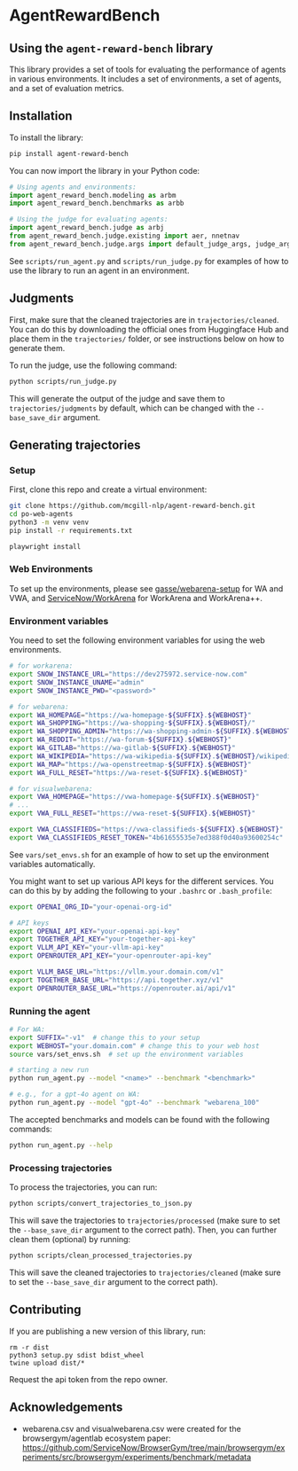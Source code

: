 # AgentRewardBench

## Using the `agent-reward-bench` library

This library provides a set of tools for evaluating the performance of agents in various environments. It includes a set of environments, a set of agents, and a set of evaluation metrics.

## Installation

To install the library:

```bash
pip install agent-reward-bench
```

You can now import the library in your Python code:

```python
# Using agents and environments:
import agent_reward_bench.modeling as arbm
import agent_reward_bench.benchmarks as arbb

# Using the judge for evaluating agents:
import agent_reward_bench.judge as arbj
from agent_reward_bench.judge.existing import aer, nnetnav
from agent_reward_bench.judge.args import default_judge_args, judge_args
```

See `scripts/run_agent.py` and `scripts/run_judge.py` for examples of how to use the library to run an agent in an environment.

## Judgments

First, make sure that the cleaned trajectories are in `trajectories/cleaned`. You can do this by downloading the official ones from Huggingface Hub and place them in the `trajectories/` folder, or see instructions below on how to generate them.

To run the judge, use the following command:
```bash
python scripts/run_judge.py
```

This will generate the output of the judge and save them to `trajectories/judgments` by default, which can be changed with the `--base_save_dir` argument.

## Generating trajectories

### Setup

First, clone this repo and create a virtual environment:
```bash
git clone https://github.com/mcgill-nlp/agent-reward-bench.git
cd po-web-agents
python3 -m venv venv
pip install -r requirements.txt

playwright install
```

### Web Environments

To set up the environments, please see [gasse/webarena-setup](https://github.com/gasse/webarena-setup/) for WA and VWA, and [ServiceNow/WorkArena](https://github.com/ServiceNow/WorkArena/) for WorkArena and WorkArena++.

### Environment variables

You need to set the following environment variables for using the web environments.

```bash
# for workarena:
export SNOW_INSTANCE_URL="https://dev275972.service-now.com"
export SNOW_INSTANCE_UNAME="admin"
export SNOW_INSTANCE_PWD="<password>"

# for webarena:
export WA_HOMEPAGE="https://wa-homepage-${SUFFIX}.${WEBHOST}"
export WA_SHOPPING="https://wa-shopping-${SUFFIX}.${WEBHOST}/"
export WA_SHOPPING_ADMIN="https://wa-shopping-admin-${SUFFIX}.${WEBHOST}/admin"
export WA_REDDIT="https://wa-forum-${SUFFIX}.${WEBHOST}"
export WA_GITLAB="https://wa-gitlab-${SUFFIX}.${WEBHOST}"
export WA_WIKIPEDIA="https://wa-wikipedia-${SUFFIX}.${WEBHOST}/wikipedia_en_all_maxi_2022-05/A/User:The_other_Kiwix_guy/Landing"
export WA_MAP="https://wa-openstreetmap-${SUFFIX}.${WEBHOST}"
export WA_FULL_RESET="https://wa-reset-${SUFFIX}.${WEBHOST}"

# for visualwebarena:
export VWA_HOMEPAGE="https://vwa-homepage-${SUFFIX}.${WEBHOST}"
# ...
export VWA_FULL_RESET="https://vwa-reset-${SUFFIX}.${WEBHOST}"

export VWA_CLASSIFIEDS="https://vwa-classifieds-${SUFFIX}.${WEBHOST}"
export VWA_CLASSIFIEDS_RESET_TOKEN="4b61655535e7ed388f0d40a93600254c"
```

See `vars/set_envs.sh` for an example of how to set up the environment variables automatically.

You might want to set up various API keys for the different services. You can do this by by adding the following to your `.bashrc` or `.bash_profile`:

```bash
export OPENAI_ORG_ID="your-openai-org-id"

# API keys
export OPENAI_API_KEY="your-openai-api-key"
export TOGETHER_API_KEY="your-together-api-key"
export VLLM_API_KEY="your-vllm-api-key"
export OPENROUTER_API_KEY="your-openrouter-api-key"

export VLLM_BASE_URL="https://vllm.your.domain.com/v1"
export TOGETHER_BASE_URL="https://api.together.xyz/v1"
export OPENROUTER_BASE_URL="https://openrouter.ai/api/v1"
```


### Running the agent

```bash
# For WA:
export SUFFIX="-v1"  # change this to your setup
export WEBHOST="your.domain.com" # change this to your web host
source vars/set_envs.sh  # set up the environment variables

# starting a new run
python run_agent.py --model "<name>" --benchmark "<benchmark>"

# e.g., for a gpt-4o agent on WA:
python run_agent.py --model "gpt-4o" --benchmark "webarena_100"
```

The accepted benchmarks and models can be found with the following commands:

```bash
python run_agent.py --help
```

### Processing trajectories

To process the trajectories, you can run:

```bash
python scripts/convert_trajectories_to_json.py
```

This will save the trajectories to `trajectories/processed` (make sure to set the `--base_save_dir` argument to the correct path). Then, you can further clean them (optional) by running:

```bash
python scripts/clean_processed_trajectories.py 
```
This will save the cleaned trajectories to `trajectories/cleaned` (make sure to set the `--base_save_dir` argument to the correct path).

## Contributing

If you are publishing a new version of this library, run:

```
rm -r dist
python3 setup.py sdist bdist_wheel
twine upload dist/*
```

Request the api token from the repo owner.

## Acknowledgements

* webarena.csv and visualwebarena.csv were created for the browsergym/agentlab ecosystem paper: https://github.com/ServiceNow/BrowserGym/tree/main/browsergym/experiments/src/browsergym/experiments/benchmark/metadata